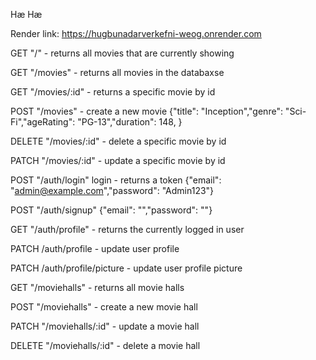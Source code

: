 Hæ
Hæ

Render link: https://hugbunadarverkefni-weog.onrender.com

GET "/" - returns all movies that are currently showing

GET "/movies" - returns all movies in the databaxse

GET "/movies/:id" - returns a specific movie by id

POST "/movies" - create a new movie
{"title": "Inception","genre": "Sci-Fi","ageRating": "PG-13","duration": 148, }

DELETE "/movies/:id" - delete a specific movie by id

PATCH "/movies/:id" - update a specific movie by id

POST "/auth/login" login - returns a token
{"email": "admin@example.com","password": "Admin123"}

POST "/auth/signup"
{"email": "","password": ""}

GET "/auth/profile" - returns the currently logged in user

PATCH /auth/profile - update user profile 

PATCH /auth/profile/picture - update user profile picture

GET "/moviehalls" - returns all movie halls

POST "/moviehalls" - create a new movie hall

PATCH "/moviehalls/:id" - update a movie hall

DELETE "/moviehalls/:id" - delete a movie hall


